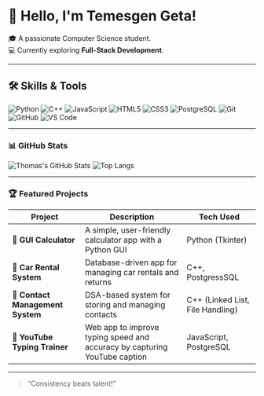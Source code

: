  # 👋 Hello, I'm Temesgen Geta!

🎓 A passionate Computer Science student.  
💻 Currently exploring **Full-Stack Development**.  

---
## 🛠️ Skills & Tools

![Python](https://img.shields.io/badge/-Python-3776AB?style=flat&logo=python&logoColor=white)
![C++](https://img.shields.io/badge/-C++-00599C?style=flat&logo=c%2B%2B&logoColor=white)
![JavaScript](https://img.shields.io/badge/-JavaScript-F7DF1E?style=flat&logo=javascript&logoColor=black)
![HTML5](https://img.shields.io/badge/-HTML5-E34F26?style=flat&logo=html5&logoColor=white)
![CSS3](https://img.shields.io/badge/-CSS3-1572B6?style=flat&logo=css3&logoColor=white)
![PostgreSQL](https://img.shields.io/badge/-PostgreSQL-336791?style=flat&logo=postgresql&logoColor=white)
![Git](https://img.shields.io/badge/-Git-F05032?style=flat&logo=git&logoColor=white)
![GitHub](https://img.shields.io/badge/-GitHub-181717?style=flat&logo=github&logoColor=white)
![VS Code](https://img.shields.io/badge/-VS%20Code-007ACC?style=flat&logo=visual-studio-code&logoColor=white)

---

### 📊 GitHub Stats

![Thomas's GitHub Stats](https://github-readme-stats.vercel.app/api?username=nigusmamo&show_icons=true&theme=dark_green)
![Top Langs](https://github-readme-stats.vercel.app/api/top-langs/?username=nigusmamo&layout=compact&theme=radical)

---

### 🏆 Featured Projects

| Project | Description | Tech Used |
|----------|--------------|-----------|
| 🧮 **GUI Calculator** | A simple, user-friendly calculator app with a Python GUI | Python (Tkinter) |
| 🚗 **Car Rental System** | Database-driven app for managing car rentals and returns | C++, PostgressSQL |
| 👤 **Contact Management System** | DSA-based system for storing and managing contacts | C++ (Linked List, File Handling) |
| 🎯 **YouTube Typing Trainer** | Web app to improve typing speed and accuracy by capturing YouTube caption | JavaScript, PostgreSQL |

---

> “Consistency beats talent!”
